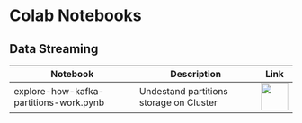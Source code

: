 # Colab Notebooks

## Data Streaming

|              Notebook                  |                Description               | Link |
| -------------------------------------- | -----------------------------------------| -----|
| explore-how-kafka-partitions-work.pynb | Undestand partitions storage on Cluster  | <img src="https://thegeniusreview.com/wp-content/uploads/2020/03/1_8N7xbq6ahVvWkEq_S5EhMA-750x400.jpeg" width="48"> |
